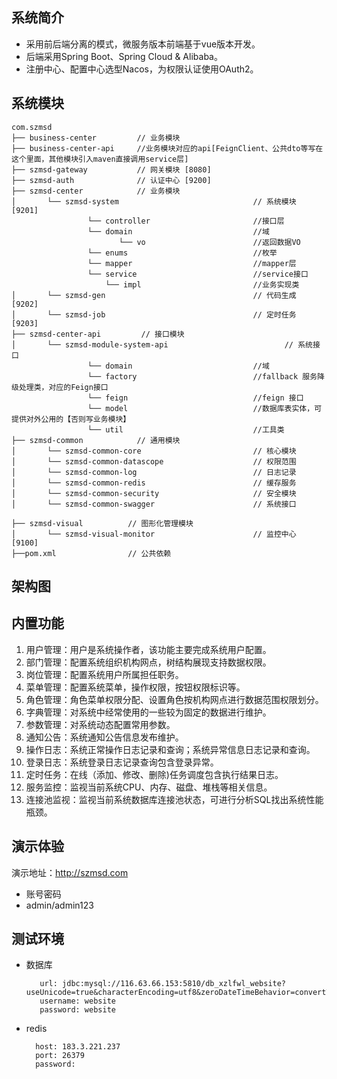 ## 系统简介

* 采用前后端分离的模式，微服务版本前端基于vue版本开发。
* 后端采用Spring Boot、Spring Cloud & Alibaba。
* 注册中心、配置中心选型Nacos，为权限认证使用OAuth2。

## 系统模块


~~~
com.szmsd     
├── business-center         // 业务模块
├── business-center-api     //业务模块对应的api[FeignClient、公共dto等写在这个里面，其他模块引入maven直接调用service层]
├── szmsd-gateway           // 网关模块 [8080]
├── szmsd-auth              // 认证中心 [9200]
├── szmsd-center            // 业务模块
│       └── szmsd-system                              // 系统模块 [9201]
                 └── controller                       //接口层
                 └── domain                           //域 
                        └── vo                        //返回数据VO    
                 └── enums                            //枚举    
                 └── mapper                           //mapper层    
                 └── service                          //service接口 
                     └── impl                         //业务实现类    
│       └── szmsd-gen                                 // 代码生成 [9202]
│       └── szmsd-job                                 // 定时任务 [9203]
├── szmsd-center-api         // 接口模块
│       └── szmsd-module-system-api                          // 系统接口
                 └── domain                           //域
                 └── factory                          //fallback 服务降级处理类，对应的Feign接口
                 └── feign                            //feign 接口
                 └── model                            //数据库表实体，可提供对外公用的【否则写业务模块】
                 └── util                             //工具类
├── szmsd-common            // 通用模块
│       └── szmsd-common-core                         // 核心模块
│       └── szmsd-common-datascope                    // 权限范围
│       └── szmsd-common-log                          // 日志记录
│       └── szmsd-common-redis                        // 缓存服务
│       └── szmsd-common-security                     // 安全模块
│       └── szmsd-common-swagger                      // 系统接口

├── szmsd-visual          // 图形化管理模块
│       └── szmsd-visual-monitor                      // 监控中心 [9100]
├──pom.xml                // 公共依赖
~~~

## 架构图


## 内置功能

1.  用户管理：用户是系统操作者，该功能主要完成系统用户配置。
2.  部门管理：配置系统组织机构网点，树结构展现支持数据权限。
3.  岗位管理：配置系统用户所属担任职务。
4.  菜单管理：配置系统菜单，操作权限，按钮权限标识等。
5.  角色管理：角色菜单权限分配、设置角色按机构网点进行数据范围权限划分。
6.  字典管理：对系统中经常使用的一些较为固定的数据进行维护。
7.  参数管理：对系统动态配置常用参数。
8.  通知公告：系统通知公告信息发布维护。
9.  操作日志：系统正常操作日志记录和查询；系统异常信息日志记录和查询。
10. 登录日志：系统登录日志记录查询包含登录异常。
11. 定时任务：在线（添加、修改、删除)任务调度包含执行结果日志。
12. 服务监控：监视当前系统CPU、内存、磁盘、堆栈等相关信息。
13. 连接池监视：监视当前系统数据库连接池状态，可进行分析SQL找出系统性能瓶颈。

## 演示体验


演示地址：http://szmsd.com
- 账号密码
- admin/admin123  

## 测试环境

- 数据库

         url: jdbc:mysql://116.63.66.153:5810/db_xzlfwl_website?useUnicode=true&characterEncoding=utf8&zeroDateTimeBehavior=convertToNull&useSSL=true&serverTimezone=GMT%2B8
         username: website
         password: website
- redis

        host: 183.3.221.237
        port: 26379
        password: 

